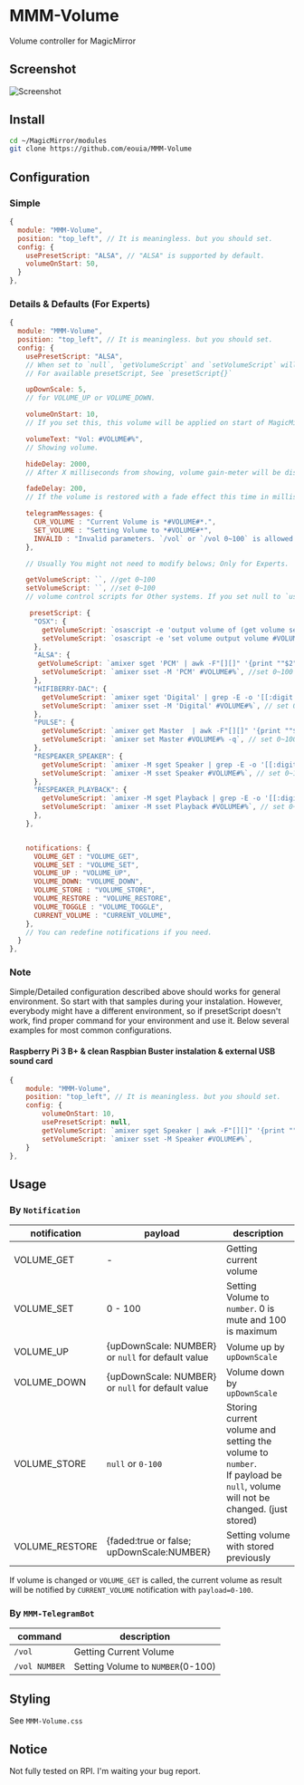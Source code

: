 # MMM-Volume
Volume controller for MagicMirror

## Screenshot
![Screenshot](https://raw.githubusercontent.com/eouia/MMM-Volume/master/mmm-volume.png)

## Install
```sh
cd ~/MagicMirror/modules
git clone https://github.com/eouia/MMM-Volume
```

## Configuration

### Simple
```js
{
  module: "MMM-Volume",
  position: "top_left", // It is meaningless. but you should set.
  config: {
    usePresetScript: "ALSA", // "ALSA" is supported by default.
    volumeOnStart: 50,
  }
},
```

### Details & Defaults (For Experts)
```js
{
  module: "MMM-Volume",
  position: "top_left", // It is meaningless. but you should set.
  config: {
    usePresetScript: "ALSA",
    // When set to `null`, `getVolumeScript` and `setVolumeScript` will be used directly. See the experts section.
    // For available presetScript, See `presetScript{}`

    upDownScale: 5,
    // for VOLUME_UP or VOLUME_DOWN.

    volumeOnStart: 10,
    // If you set this, this volume will be applied on start of MagicMirror

    volumeText: "Vol: #VOLUME#%",
    // Showing volume.

    hideDelay: 2000,
    // After X milliseconds from showing, volume gain-meter will be disappeared.

    fadeDelay: 200,
    // If the volume is restored with a fade effect this time in milliseconds will be waited between to scales

    telegramMessages: {
      CUR_VOLUME : "Current Volume is *#VOLUME#*.",
      SET_VOLUME : "Setting Volume to *#VOLUME#*",
      INVALID : "Invalid parameters. `/vol` or `/vol 0~100` is allowed."
    },

    // Usually You might not need to modify belows; Only for Experts.

    getVolumeScript: ``, //get 0~100
    setVolumeScript: ``, //set 0~100
    // volume control scripts for Other systems. If you set null to `usePresetScript`, these fields will be used instead.

     presetScript: {
      "OSX": {
        getVolumeScript: `osascript -e 'output volume of (get volume settings)'`, // get 0~100
        setVolumeScript: `osascript -e 'set volume output volume #VOLUME#'` // set 0~100
      },
      "ALSA": {
       getVolumeScript: `amixer sget 'PCM' | awk -F"[][]" '{print ""$2""}' | grep %  | awk '{gsub ( /%/, "" ) ; print}'`, // get 0~100
        setVolumeScript: `amixer sset -M 'PCM' #VOLUME#%`, //set 0~100
      },
      "HIFIBERRY-DAC": {
        getVolumeScript: `amixer sget 'Digital' | grep -E -o '[[:digit:]]+%' | head -n 1| sed 's/%//g'`, // get 0~100
        setVolumeScript: `amixer sset -M 'Digital' #VOLUME#%`, // set 0~100
      },
      "PULSE": {
        getVolumeScript: `amixer get Master  | awk -F"[][]" '{print ""$2""}' | grep %  | awk 'NR==1{print $1}' | awk '{gsub(/%/,"") ; print}'`, // get 0~100
        setVolumeScript: `amixer set Master #VOLUME#% -q`, // set 0~100
      },
      "RESPEAKER_SPEAKER": {
        getVolumeScript: `amixer -M sget Speaker | grep -E -o '[[:digit:]]+%' | head -n 1| sed 's/%//g'`, // get 0~100
        setVolumeScript: `amixer -M sset Speaker #VOLUME#%`, // set 0~100
      },
      "RESPEAKER_PLAYBACK": {
        getVolumeScript: `amixer -M sget Playback | grep -E -o '[[:digit:]]+%' | head -n 1| sed 's/%//g'`, // get 0~100
        setVolumeScript: `amixer -M sset Playback #VOLUME#%`, // set 0~100
      },
    },


    notifications: {
      VOLUME_GET : "VOLUME_GET",
      VOLUME_SET : "VOLUME_SET",
      VOLUME_UP : "VOLUME_UP",
      VOLUME_DOWN: "VOLUME_DOWN",
      VOLUME_STORE : "VOLUME_STORE",
      VOLUME_RESTORE : "VOLUME_RESTORE",
      VOLUME_TOGGLE : "VOLUME_TOGGLE",
      CURRENT_VOLUME : "CURRENT_VOLUME",
    },
    // You can redefine notifications if you need.
  }
},
```
### Note
Simple/Detailed configuration described above should works for general environment.
So start with that samples during your instalation.
However, everybody might have a different environment, so if presetScript doesn't work, find proper command for your environment and use it.
Below several examples for most common configurations.
#### Raspberry Pi 3 B+ & clean Raspbian Buster instalation & external USB sound card
```js
{
	module: "MMM-Volume",
	position: "top_left", // It is meaningless. but you should set.
	config: {
		volumeOnStart: 10,
		usePresetScript: null,
		getVolumeScript: `amixer sget Speaker | awk -F"[][]" '{print ""$2""}' | grep %  | awk '{gsub ( /%/, "" ) ; print}'`,
		setVolumeScript: `amixer sset -M Speaker #VOLUME#%`,
	}
},
```
## Usage

### By `Notification`

|notification | payload | description
|---|---|---|
|VOLUME_GET | - | Getting current volume
|VOLUME_SET | 0 - 100 | Setting Volume to `number`. 0 is mute and 100 is maximum
|VOLUME_UP | {upDownScale: NUMBER} or `null` for default value | Volume up by `upDownScale`
|VOLUME_DOWN | {upDownScale: NUMBER} or `null` for default value| Volume down by `upDownScale`
|VOLUME_STORE | `null` or `0-100` | Storing current volume and setting the volume to `number`.<br/> If payload be `null`, volume will not be changed. (just stored)
|VOLUME_RESTORE | {faded:true or false; upDownScale:NUMBER} | Setting volume with stored previously

If volume is changed or `VOLUME_GET` is called, the current volume as result will be notified by `CURRENT_VOLUME` notification with `payload=0-100`.



### By `MMM-TelegramBot`
|command | description
|--- |---
|`/vol` | Getting Current Volume
|`/vol NUMBER` | Setting Volume to `NUMBER`(0-100)


## Styling
See `MMM-Volume.css`


## Notice
Not fully tested on RPI. I'm waiting your bug report.

